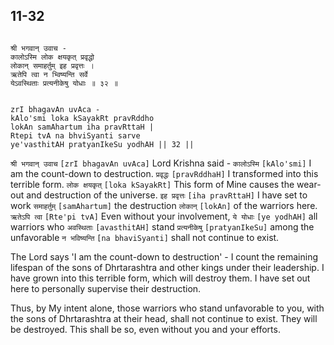 ## 11-32


```shloka-sa

श्री भगवान् उवाच -
कालोऽस्मि लोक क्षयकृत् प्रवृद्धो
लोकान् समाहर्तुम् इह प्रवृत्तः ।
ऋतेपि त्वा न भ्विष्यन्ति सर्वे
येऽवस्थिताः प्रत्यनीकेषु योधाः ॥ ३२ ॥

```
```shloka-sa-hk

zrI bhagavAn uvAca -
kAlo'smi loka kSayakRt pravRddho
lokAn samAhartum iha pravRttaH |
Rtepi tvA na bhviSyanti sarve
ye'vasthitAH pratyanIkeSu yodhAH || 32 ||

```
`श्री भगवान् उवाच` `[zrI bhagavAn uvAca]` Lord Krishna said - `कालोऽस्मि` `[kAlo'smi]` I am the count-down to destruction. `प्रवृद्धः` `[pravRddhaH]` I transformed into this terrible form. `लोक क्षयकृत्` `[loka kSayakRt]` This form of Mine causes the wear-out and destruction of the universe. `इह प्रवृत्तः` `[iha pravRttaH]` I have set to work `समाहर्तुम्` `[samAhartum]` the destruction `लोकान्` `[lokAn]` of the warriors here. `ऋतेऽपि त्वा` `[Rte'pi tvA]` Even without your involvement, `ये योधाः` `[ye yodhAH]` all warriors who `अवस्थिताः` `[avasthitAH]` stand `प्रत्यनीकेषु` `[pratyanIkeSu]` among the unfavorable `न भविष्यन्ति` `[na bhaviSyanti]` shall not continue to exist.

The Lord says 'I am the count-down to destruction' - I count the remaining lifespan of the sons of Dhrtarashtra and other kings under their leadership. I have grown into this terrible form, which will destroy them. I have set out here to personally supervise their destruction. 

Thus, by My intent alone, those warriors who stand unfavorable to you, with the sons of Dhrtarashtra at their head, shall not continue to exist. They will be destroyed. This shall be so, even without you and your efforts.


